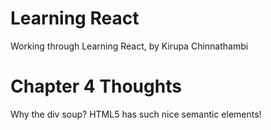 # Learning React
Working through Learning React, by Kirupa Chinnathambi

# Chapter 4 Thoughts
Why the div soup? HTML5 has such nice semantic elements!